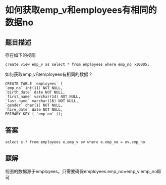 <!--
 * @Author: your name
 * @Date: 2020-09-21 17:24:24
 * @LastEditTime: 2020-09-29 10:30:08
 * @LastEditors: your name
 * @Description: In User Settings Edit
 * @FilePath: \database-sql-combat\47.如何获取emp_v和employees有相同的数据no.md
-->
# 如何获取emp_v和employees有相同的数据no

## 题目描述

存在如下的视图

``` mysql
create view emp_v as select * from employees where emp_no >10005;
```

如何获取emp_v和employees有相同的数据？

``` mysql
CREATE TABLE `employees` (
`emp_no` int(11) NOT NULL,
`birth_date` date NOT NULL,
`first_name` varchar(14) NOT NULL,
`last_name` varchar(16) NOT NULL,
`gender` char(1) NOT NULL,
`hire_date` date NOT NULL,
PRIMARY KEY ( `emp_no` ));
```

## 答案

``` mysql
select e.* from employees e,emp_v ev where e.emp_no = ev.emp_no
```

## 题解

视图的数据源于employees，只需要确保employees.emp_no=emp_v.emp_no即可
